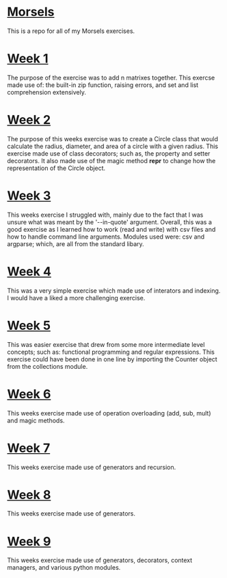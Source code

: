 # [Morsels](https://www.pythonmorsels.com/)
This is a repo for all of my Morsels exercises.
# [Week 1](https://github.com/grantwforsythe/Morsels/blob/master/add/add.py)
The purpose of the exercise was to add n matrixes together. This exercse made use of: the built-in zip function, raising errors, and set and list comprehension extensively.
# [Week 2](https://github.com/grantwforsythe/Morsels/blob/master/circle/circle.py)
The purpose of this weeks exercise was to create a Circle class that would calculate the radius, diameter, and area of a circle with a given radius. This exercise made use of class decorators; such as, the property and setter decorators. It also made use of the magic method __repr__ to change how the representation of the Circle object.
# [Week 3](https://github.com/grantwforsythe/Morsels/blob/master/edit_csv/fix_csv.py)
This weeks exercise I struggled with, mainly due to the fact that I was unsure what was meant by the '--in-quote' argument. Overall, this was a good exercise as I learned how to work (read and write) with csv files and how to handle command line arguments. Modules used were: csv and argparse; which, are all from the standard libary.
# [Week 4](https://github.com/grantwforsythe/Morsels/blob/master/tail/tail.py)
This was a very simple exercise which made use of interators and indexing. I would have a liked a more challenging exercise.
# [Week 5](https://github.com/grantwforsythe/Morsels/blob/master/count_words/count.py)
This was easier exercise that drew from some more intermediate level concepts; such as: functional programming and regular expressions. This exercise could have been done in one line by importing the Counter object from the collections module.
# [Week 6](https://github.com/grantwforsythe/Morsels/blob/master/point/point.py)
This weeks exercise made use of operation overloading (add, sub, mult) and magic methods.
# [Week 7](https://github.com/grantwforsythe/Morsels/blob/master/point/deep_flatten.py)
This weeks exercise made use of generators and recursion. 
# [Week 8](https://github.com/grantwforsythe/Morsels/blob/master/point/parse_ranges.py)
This weeks exercise made use of generators.
# [Week 9](https://github.com/grantwforsythe/Morsels/blob/master/point/suppress.py)
This weeks exercise made use of generators, decorators, context managers, and various python modules.